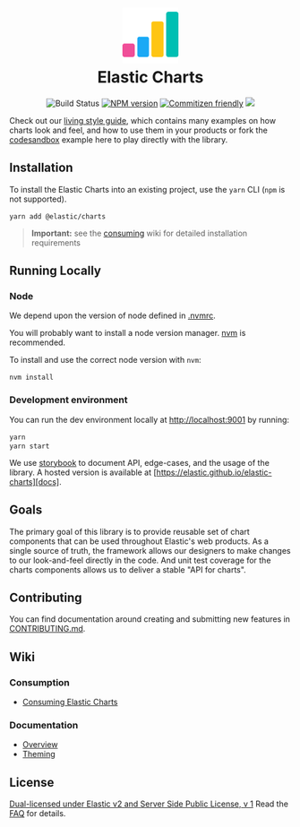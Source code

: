 <h1 align="center">
  <img src="https://raw.githubusercontent.com/elastic/elastic-charts/master/public/logo.png" alt="elastic-charts logo" width="100" /><br />
  Elastic Charts
</h1>
<p align="center">
  <img alt="Build Status" src="https://github.com/elastic/elastic-charts/workflows/Unit%20testing/badge.svg?branch=master">
  <a href="https://www.npmjs.com/@elastic/charts"><img alt="NPM version" src="https://img.shields.io/npm/v/@elastic/charts.svg?style=flat"></a>
  <a href="http://commitizen.github.io/cz-cli/"><img alt="Commitizen friendly" src="https://img.shields.io/badge/commitizen-friendly-brightgreen.svg"></a>
  <a href="https://elastic.github.io/elastic-charts">
    <img src="https://img.shields.io/static/v1?label=examples&message=storybook&color=blueviolet">
  </a>
</p>



Check out our [living style guide][docs], which contains many examples on how charts look and feel, and how to use them in your products or fork the [codesandbox](https://codesandbox.io/s/elastic-charts-playground-87y7g?file=/src/App.tsx) example here to play directly with the library.

## Installation

To install the Elastic Charts into an existing project, use the `yarn` CLI (`npm` is not supported).

```
yarn add @elastic/charts
```

> **Important:** see the [consuming] wiki for detailed installation requirements

## Running Locally

### Node

We depend upon the version of node defined in [.nvmrc](.nvmrc).

You will probably want to install a node version manager. [nvm](https://github.com/creationix/nvm) is recommended.

To install and use the correct node version with `nvm`:

```
nvm install
```

### Development environment

You can run the dev environment locally at [http://localhost:9001](http://localhost:9001/) by running:

```
yarn
yarn start
```

We use [storybook](https://storybook.js.org) to document API, edge-cases, and the usage of the library.
A hosted version is available at [https://elastic.github.io/elastic-charts][docs].

## Goals

The primary goal of this library is to provide reusable set of chart components that can be used throughout Elastic's web products.
As a single source of truth, the framework allows our designers to make changes to our look-and-feel directly in the code. And unit test coverage for the charts components allows us to deliver a stable "API for charts".

## Contributing

You can find documentation around creating and submitting new features in [CONTRIBUTING.md][contributing].

## Wiki

### Consumption

- [Consuming Elastic Charts][consuming]

### Documentation

- [Overview][overview]
- [Theming][theming]

## License

[Dual-licensed under Elastic v2 and Server Side Public License, v 1][license] Read the [FAQ][faq] for details.

[license]: LICENSE.txt
[faq]: FAQ.md
[docs]: https://elastic.github.io/elastic-charts/
[consuming]: wiki/consuming.md
[overview]: wiki/overview.md
[theming]: wiki/theming.md
[contributing]: CONTRIBUTING.md
